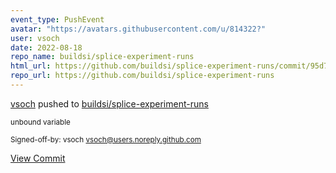 ```yaml
---
event_type: PushEvent
avatar: "https://avatars.githubusercontent.com/u/814322?"
user: vsoch
date: 2022-08-18
repo_name: buildsi/splice-experiment-runs
html_url: https://github.com/buildsi/splice-experiment-runs/commit/95d797077dec5aaa4e9bae32fb6548f761b9df38
repo_url: https://github.com/buildsi/splice-experiment-runs
---
```


<a href='https://github.com/vsoch' target='_blank'>vsoch</a> pushed to <a href='https://github.com/buildsi/splice-experiment-runs' target='_blank'>buildsi/splice-experiment-runs</a>

<small>unbound variable

Signed-off-by: vsoch <vsoch@users.noreply.github.com></small>

<a href='https://github.com/buildsi/splice-experiment-runs/commit/95d797077dec5aaa4e9bae32fb6548f761b9df38' target='_blank'>View Commit</a>